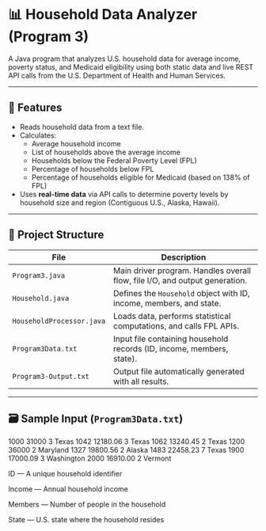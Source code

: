 # 📊 Household Data Analyzer (Program 3)

A Java program that analyzes U.S. household data for average income, poverty status, and Medicaid eligibility using both static data and live REST API calls from the U.S. Department of Health and Human Services.

---

## 🧠 Features

- Reads household data from a text file.
- Calculates:
  - Average household income
  - List of households above the average income
  - Households below the Federal Poverty Level (FPL)
  - Percentage of households below FPL
  - Percentage of households eligible for Medicaid (based on 138% of FPL)
- Uses **real-time data** via API calls to determine poverty levels by household size and region (Contiguous U.S., Alaska, Hawaii).

---

## 📂 Project Structure

| File | Description |
|------|-------------|
| `Program3.java` | Main driver program. Handles overall flow, file I/O, and output generation. |
| `Household.java` | Defines the `Household` object with ID, income, members, and state. |
| `HouseholdProcessor.java` | Loads data, performs statistical computations, and calls FPL APIs. |
| `Program3Data.txt` | Input file containing household records (ID, income, members, state). |
| `Program3-Output.txt` | Output file automatically generated with all results. |

---

## 🗃️ Sample Input (`Program3Data.txt`)

1000  31000     3 Texas
1042  12180.06  3 Texas
1062  13240.45  2 Texas
1200  36000     2 Maryland
1327  19800.56  2 Alaska
1483  22458.23  7 Texas
1900  17000.09  3 Washington
2000  16910.00  2 Vermont

ID — A unique household identifier

Income — Annual household income

Members — Number of people in the household

State — U.S. state where the household resides
